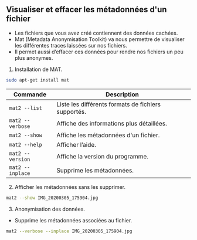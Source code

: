 ## Visualiser et effacer les métadonnées d'un fichier
* Les fichiers que vous avez créé contiennent des données cachées.
* Mat (Metadata Anonymisation Toolkit) va nous permettre de visualiser les différentes traces
laissées sur nos fichiers.
* Il permet aussi d’effacer ces données pour rendre nos fichiers un peu
plus anonymes.

1. Installation de MAT.
```Bash
sudo apt-get install mat
```
|Commande|Description|
|---|---|
|`mat2 --list`|Liste les différents formats de fichiers supportés.|
|`mat2 --verbose`|Affiche des informations plus détaillées.|
|`mat2 --show`|Affiche les métadonnées d'un fichier.|
|`mat2 --help`|Afficher l’aide.|
|`mat2 --version`|Affiche la version du programme.|
|`mat2 --inplace`|Supprime les métadonnées.|

2. Afficher les métadonnées sans les supprimer.
```Bash
mat2 --show IMG_20200305_175904.jpg
```
3. Anonymisation des données.
* Supprime les métadonnées associées au fichier.
```Bash
mat2 --verbose --inplace IMG_20200305_175904.jpg
```
